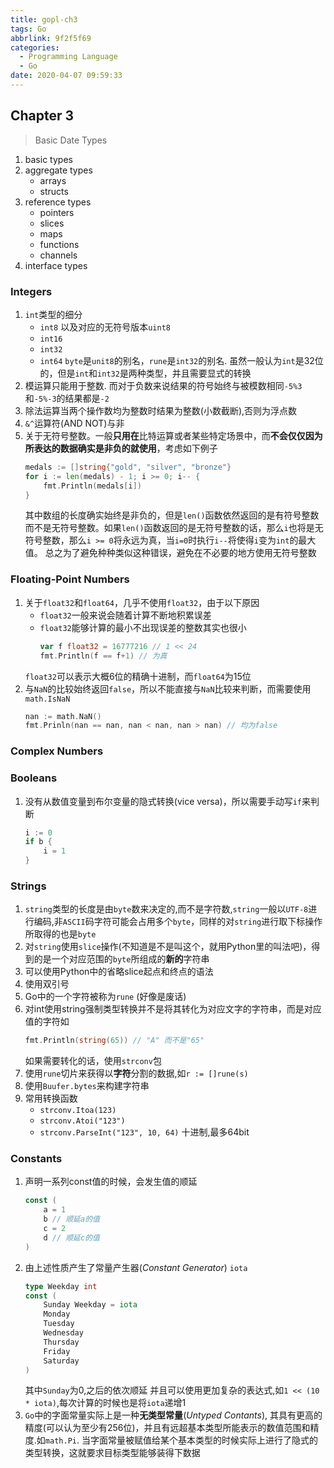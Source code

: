 ```yaml
---
title: gopl-ch3
tags: Go
abbrlink: 9f2f5f69
categories:
  - Programming Language
  - Go
date: 2020-04-07 09:59:33
---
```



## Chapter 3
> Basic Date Types
1. basic types
2. aggregate types
   - arrays
   - structs
3. reference types
   - pointers
   - slices
   - maps
   - functions
   - channels
4. interface types


### Integers

1. `int`类型的细分
   - `int8` 以及对应的无符号版本`uint8`
   - `int16`
   - `int32`
   - `int64`
   `byte`是`unit8`的别名，`rune`是`int32`的别名. 虽然一般认为`int`是32位的，但是`int`和`int32`是两种类型，并且需要显式的转换
2. 模运算只能用于整数. 而对于负数来说结果的符号始终与被模数相同`-5%3`和`-5%-3`的结果都是`-2`
3. 除法运算当两个操作数均为整数时结果为整数(小数截断),否则为浮点数
4. `&^`运算符(AND NOT)与非
5. 关于无符号整数。一般**只用在**比特运算或者某些特定场景中，而**不会仅仅因为所表达的数据确实是非负的就使用**，考虑如下例子
   ```Go
   medals := []string{"gold", "silver", "bronze"}
   for i := len(medals) - 1; i >= 0; i-- {
       fmt.Println(medals[i])
   }
   ```
   其中数组的长度确实始终是非负的，但是`len()`函数依然返回的是有符号整数而不是无符号整数。如果`len()`函数返回的是无符号整数的话，那么`i`也将是无符号整数，那么`i >= 0`将永远为真，当`i=0`时执行`i--`将使得`i`变为`int`的最大值。
   总之为了避免种种类似这种错误，避免在不必要的地方使用无符号整数
<!--more-->

### Floating-Point Numbers
1. 关于`float32`和`float64`，几乎不使用`float32`，由于以下原因
   - `float32`一般来说会随着计算不断地积累误差
   - `float32`能够计算的最小不出现误差的整数其实也很小
     ```Go
     var f float32 = 16777216 // 1 << 24
     fmt.Println(f == f+1) // 为真
     ```
   `float32`可以表示大概6位的精确十进制，而`float64`为15位
2. 与`NaN`的比较始终返回`false`，所以不能直接与`NaN`比较来判断，而需要使用`math.IsNaN`
   ```Go
   nan := math.NaN()
   fmt.Prinln(nan == nan, nan < nan, nan > nan) // 均为false
   ```

### Complex Numbers
### Booleans
1. 没有从数值变量到布尔变量的隐式转换(vice versa)，所以需要手动写`if`来判断
   ```Go
   i := 0
   if b {
       i = 1
   }
   ```

### Strings
1. `string`类型的长度是由`byte`数来决定的,而不是字符数,`string`一般以`UTF-8`进行编码,非`ASCII`码字符可能会占用多个`byte`，同样的对`string`进行取下标操作所取得的也是`byte`
2. 对`string`使用`slice`操作(不知道是不是叫这个，就用Python里的叫法吧)，得到的是一个对应范围的`byte`所组成的**新的**字符串
3. 可以使用Python中的省略slice起点和终点的语法
4. 使用双引号
5. Go中的一个字符被称为`rune` (好像是废话)
6. 对int使用string强制类型转换并不是将其转化为对应文字的字符串，而是对应值的字符如
   ```Go
   fmt.Println(string(65)) // "A" 而不是"65"
   ```
   如果需要转化的话，使用`strconv`包
7. 使用`rune`切片来获得以**字符**分割的数据,如`r := []rune(s)`
8. 使用`Buufer.bytes`来构建字符串
9. 常用转换函数
   - `strconv.Itoa(123)`
   - `strconv.Atoi("123")`
   - `strconv.ParseInt("123", 10, 64)` 十进制,最多64bit

### Constants
1. 声明一系列const值的时候，会发生值的顺延
   ```Go
   const (
       a = 1
       b // 顺延a的值
       c = 2
       d // 顺延c的值
   )
   ```
2. 由上述性质产生了常量产生器(*Constant Generator*) `iota`
   ```Go
   type Weekday int
   const (
       Sunday Weekday = iota
       Monday
       Tuesday
       Wednesday
       Thursday
       Friday
       Saturday
   )
   ```
   其中`Sunday`为0,之后的依次顺延
   并且可以使用更加复杂的表达式,如`1 << (10 * iota)`,每次计算的时候也是将`iota`递增1
3. `Go`中的字面常量实际上是一种**无类型常量**(*Untyped Contants*), 其具有更高的精度(可以认为至少有256位)，并且有远超基本类型所能表示的数值范围和精度.如`math.Pi`. 当字面常量被赋值给某个基本类型的时候实际上进行了隐式的类型转换，这就要求目标类型能够装得下数据